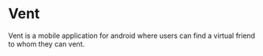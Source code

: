 # Vent
Vent is a mobile application for android where users can find a virtual friend to whom they can vent. 

